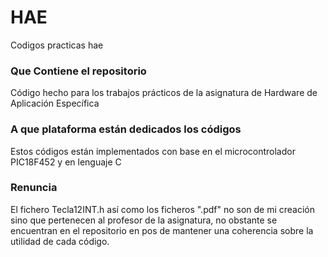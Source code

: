 # HAE
Codigos practicas hae

### Que Contiene el repositorio

Código hecho para los trabajos prácticos de la asignatura de Hardware de Aplicación Específica

### A que plataforma están dedicados los códigos

Estos códigos están implementados con base en el microcontrolador PIC18F452 y en lenguaje C

### Renuncia

El fichero  Tecla12INT.h así como los ficheros ".pdf" no son de mi creación sino que pertenecen al profesor de la asignatura, no obstante se encuentran en el repositorio en pos de mantener una coherencia sobre la utilidad de cada código.
